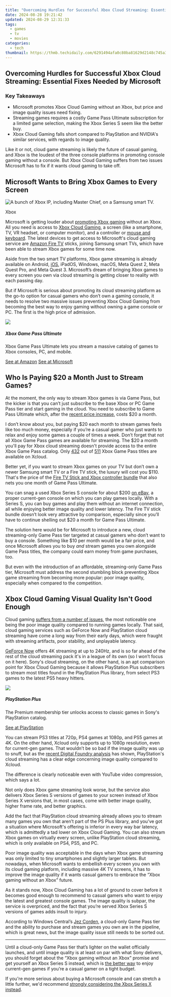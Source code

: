 ```yaml
---
title: "Overcoming Hurdles for Successful Xbox Cloud Streaming: Essential Fixes Needed by Microsoft"
date: 2024-08-28 19:21:42
updated: 2024-08-29 12:31:33
tags:
  - games
  - tv
  - movies
categories:
  - tech
thumbnail: https://thmb.techidaily.com/6291494afa0c80ba81629d2148c745a3ef3d17f5cd8cbbd3bc895b1604e0fc8e.jpg
---
```


## Overcoming Hurdles for Successful Xbox Cloud Streaming: Essential Fixes Needed by Microsoft

### Key Takeaways

* Microsoft promotes Xbox Cloud Gaming without an Xbox, but price and image quality issues need fixing.
* Streaming games requires a costly Game Pass Ultimate subscription for a limited game selection, making the Xbox Series S seem like the better buy.
* Xbox Cloud Gaming falls short compared to PlayStation and NVIDIA's similar services, with regards to image quality.

 Like it or not, cloud game streaming is likely the future of casual gaming, and Xbox is the loudest of the three console platforms in promoting console gaming without a console. But Xbox Cloud Gaming suffers from two issues Microsoft has to fix if it wants cloud gaming to take off.

##  Microsoft Wants to Bring Xbox Games to Every Screen

![A bunch of Xbox IP, including Master Chief, on a Samsung smart TV.](https://static1.howtogeekimages.com/wordpress/wp-content/uploads/2022/06/180f1315.png) 

Xbox

 Microsoft is getting louder about [promoting Xbox gaming](https://www.youtube.com/watch?v=xiVHc3UBJFk) without an Xbox. All you need is access to [Xbox Cloud Gaming](https://extra-lessons.techidaily.com/in-2024-cinematic-illumination-a-filmmakers-path-to-stunning-colors/), a screen (like a smartphone, TV, VR headset, or computer monitor), and a controller or [mouse and keyboard](https://instagram-clips.techidaily.com/updated-in-2024-starting-a-new-chapter-establishing-an-enterprise-ig-page/). The latest devices to get access to Microsoft's cloud gaming service are [Amazon Fire TV](https://phone-solutions.techidaily.com/android-call-history-recovery-recover-deleted-call-logs-from-poco-x5-by-fonelab-android-recover-call-logs/) sticks, joining Samsung smart TVs, which have been able to stream Xbox games for some time now.

 Aside from the two smart TV platforms, Xbox game streaming is already available on Android, [iOS](https://screen-recording.techidaily.com/2024-approved-how-to-screen-record-on-mac-with-shortcuts/), iPadOS, Windows, macOS, Meta Quest 2, Meta Quest Pro, and Meta Quest 3\. Microsoft’s dream of bringing Xbox games to every screen you own via cloud streaming is getting closer to reality with each passing day.

 But if Microsoft is serious about promoting its cloud streaming platform as the go-to option for casual gamers who don’t own a gaming console, it needs to resolve two massive issues preventing Xbox Cloud Gaming from becoming the best way to enjoy gaming without owning a game console or PC. The first is the high price of admission.

![](https://static1.howtogeekimages.com/wordpress/wp-content/uploads/2023/06/game-pass-1.jpg) 

#####  Xbox Game Pass Ultimate

Xbox Game Pass Ultimate lets you stream a massive catalog of games to Xbox consoles, PC, and mobile.

[See at Amazon](https://www.amazon.com/Xbox-Game-Pass-Ultimate-Membership/dp/B07TFP7JFH/?tag=hotoge-20&ascsubtag=UUhtgUeUpU2004343&asc%5Frefurl=https%3A%2F%2Fwww.howtogeek.com%2Fxbox-cloud-streaming-wont-take-off-until-microsoft-fixes-these-problems%2F&asc%5Fcampaign=Short-Term) [See at Microsoft](https://www.xbox.com/en-US/xbox-game-pass) 

##  Who Is Paying $20 a Month Just to Stream Games?

 At the moment, the only way to stream Xbox games is via Game Pass, but the kicker is that you can’t just subscribe to the base Xbox or PC Game Pass tier and start gaming in the cloud. You need to subscribe to Game Pass Ultimate which, after the [recent price increase](https://howto.techidaily.com/tecno-pova-5-pro-camera-not-working-unexpected-error-fix-it-now-drfone-by-drfone-fix-android-problems-fix-android-problems/), costs $20 a month.

 I don’t know about you, but paying $20 each month to stream games feels like too much money, especially if you’re a casual gamer who just wants to relax and enjoy some games a couple of times a week. Don’t forget that not all Xbox Game Pass games are available for streaming. The $20 a month you'll pay for Xbox cloud streaming doesn't provide access to the entire Xbox Game Pass catalog. Only [432](https://www.xbox.com/en-us/play/gallery/all-games) out of [511](https://www.xbox.com/en-US/xbox-game-pass/games) Xbox Game Pass titles are available on Xcloud.

 Better yet, if you want to stream Xbox games on your TV but don’t own a newer Samsung smart TV or a Fire TV stick, the luxury will cost you $110\. That's the price of the [Fire TV Stick and Xbox controller bundle](https://www.amazon.com/Amazon-Carbon-Wireless-Controller-Members/dp/B0D5LKQHNN/?tag=hotoge-20&ascsubtag=UUhtgUeUpU2004343&asc%5Frefurl=https%3A%2F%2Fwww.howtogeek.com%2Fxbox-cloud-streaming-wont-take-off-until-microsoft-fixes-these-problems%2F&asc%5Fcampaign=Short-Term) that also nets you one month of Game Pass Ultimate.

 You can snag a used Xbox Series S console for about $200 [on eBay](https://www.ebay.com/sch/i.html?%5Ffrom=R40&%5Fnkw=xbox+series+S&%5Fsacat=0&rt=nc&LH%5FItemCondition=3000%7C1500), a proper current-gen console on which you can play games locally. With a Series S, you can buy games and play them without an internet connection, all while enjoying better image quality and lower latency. The Fire TV stick bundle doesn’t look very attractive by comparison, especially since you’ll have to continue shelling out $20 a month for Game Pass Ultimate.

 The solution here would be for Microsoft to introduce a new, cloud streaming-only Game Pass tier targeted at casual gamers who don’t want to buy a console. Something like $10 per month would be a fair price, and once Microsoft allows you to buy _and_ stream games you own alongside Game Pass titles, the company could earn money from game purchases, too.

 But even with the introduction of an affordable, streaming-only Game Pass tier, Microsoft must address the second stumbling block preventing Xbox game streaming from becoming more popular: poor image quality, especially when compared to the competition.

##  Xbox Cloud Gaming Visual Quality Isn't Good Enough

 Cloud gaming [suffers from a number of issues](https://techidaily.com/the-way-to-get-back-lost-music-from-tecno-spark-10-pro-by-fonelab-android-recover-music/), the most noticeable one being the poor image quality compared to running games locally. That said, cloud gaming services such as GeForce Now and PlayStation cloud streaming have come a long way from their early days, which were fraught with streaming artifacts, poor stability, and unplayable latency.

[GeForce Now](https://instagram-video-recordings.techidaily.com/new-instagram-showcase-video-reversal-techniques-for-2024/) offers 4K streaming at up to 240Hz, and is so far ahead of the rest of the cloud streaming pack it's in a league of its own (so I won’t focus on it here). Sony's cloud streaming, on the other hand, is an apt comparison point for Xbox Cloud Gaming because it allows PlayStation Plus subscribers to stream most titles found in the PlayStation Plus library, from select PS3 games to the latest PS5 heavy hitters.

![](https://static1.howtogeekimages.com/wordpress/wp-content/uploads/2023/06/ps-plus-1.jpg) 

#####  PlayStation Plus

The Premium membership tier unlocks access to classic games in Sony's PlayStation catalog.

[See at PlayStation](https://www.playstation.com/en-us/ps-plus/) 

 You can stream PS3 titles at 720p, PS4 games at 1080p, and PS5 games at 4K. On the other hand, Xcloud only supports up to 1080p resolution, even for current-gen games. That wouldn’t be so bad if the image quality was up to snuff, but as the [recent Digital Foundry analysis](https://www.eurogamer.net/digitalfoundry-2024-cloud-streaming-face-off-playstation-plus-cloud-versus-xcloud-beta) has shown, PlayStation's cloud streaming has a clear edge concerning image quality compared to Xcloud.

 The difference is clearly noticeable even with YouTube video compression, which says a lot.

 Not only does Xbox game streaming look worse, but the service also delivers Xbox Series S versions of games to your screen instead of Xbox Series X versions that, in most cases, come with better image quality, higher frame rate, and better graphics.

 Add the fact that PlayStation cloud streaming already allows you to stream many games you own that aren’t part of the PS Plus library, and you’ve got a situation where Microsoft's offering is inferior in every way bar latency, which is admittedly a tad lower on Xbox Cloud Gaming. You can also stream Xbox games on virtually every screen, unlike PlayStation cloud streaming, which is only available on PS4, PS5, and PC.

 Poor image quality was acceptable in the days when Xbox game streaming was only limited to tiny smartphones and slightly larger tablets. But nowadays, when Microsoft wants to embellish every screen you own with its cloud gaming platform, including massive 4K TV screens, it has to improve the image quality if it wants casual gamers to embrace the “Xbox gaming without an Xbox” future.

 As it stands now, Xbox Cloud Gaming has a lot of ground to cover before it becomes good enough to recommend to casual gamers who want to enjoy the latest and greatest console games. The image quality is subpar, the service is overpriced, and the fact that you’re served Xbox Series S versions of games adds insult to injury.

 According to Windows Central’s [Jez Corden](http://www.windowscentral.com/gaming/xbox/whats-next-for-xbox-game-pass-tiers-and-return-of-family-plan), a cloud-only Game Pass tier and the ability to purchase and stream games you own are in the pipeline, which is great news, but the image quality issue still needs to be sorted out.

---

 Until a cloud-only Game Pass tier that’s lighter on the wallet officially launches, and until image quality is at least on par with what Sony delivers, you should forget about the “Xbox gaming without an Xbox” promise and get yourself an Xbox Series S instead, which is [the better way](https://screen-recording.techidaily.com/new-in-2024-heimdalls-vigil-gods-clash-in-ragnarok/) to enjoy current-gen games if you’re a casual gamer on a tight budget.

 If you're more serious about buying a Microsoft console and can stretch a little further, we'd recommend [strongly considering the Xbox Series X instead](https://ios-unlock.techidaily.com/guide-on-how-to-change-your-apple-id-email-address-on-apple-iphone-xs-max-by-drfone-ios/).

<ins class="adsbygoogle"
     style="display:block"
     data-ad-format="autorelaxed"
     data-ad-client="ca-pub-7571918770474297"
     data-ad-slot="1223367746"></ins>



<ins class="adsbygoogle"
     style="display:block"
     data-ad-client="ca-pub-7571918770474297"
     data-ad-slot="8358498916"
     data-ad-format="auto"
     data-full-width-responsive="true"></ins>
